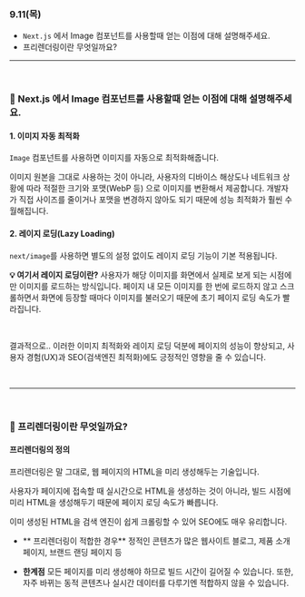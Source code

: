 <h3 id="911목">9.11(목)</h3>
<ul>
<li><code>Next.js</code> 에서 Image 컴포넌트를 사용할때 얻는 이점에 대해 설명해주세요.</li>
<li>프리렌더링이란 무엇일까요?<br />

</li>
</ul>
<hr />
<br />

<h3 id="💬-nextjs-에서-image-컴포넌트를-사용할때-얻는-이점에-대해-설명해주세요">💬 Next.js 에서 Image 컴포넌트를 사용할때 얻는 이점에 대해 설명해주세요.</h3>
<h4 id="1-이미지-자동-최적화">1. 이미지 자동 최적화</h4>
<p><code>Image</code> 컴포넌트를 사용하면 이미지를 자동으로 최적화해줍니다.</p>
<p>이미지 원본을 그대로 사용하는 것이 아니라, 사용자의 디바이스 해상도나 네트워크 상황에 따라 적절한 크기와 포맷(WebP 등) 으로 이미지를 변환해서 제공합니다.
개발자가 직접 사이즈를 줄이거나 포맷을 변경하지 않아도 되기 때문에 성능 최적화가 훨씬 수월해집니다.</p>
<h4 id="2-레이지-로딩lazy-loading">2. 레이지 로딩(Lazy Loading)</h4>
<p><code>next/image</code>를 사용하면 별도의 설정 없이도 레이지 로딩 기능이 기본 적용됩니다.</p>
<p><strong>💡 여기서 레이지 로딩이란?</strong>
사용자가 해당 이미지를 화면에서 실제로 보게 되는 시점에만 이미지를 로드하는 방식입니다.
페이지 내 모든 이미지를 한 번에 로드하지 않고 스크롤하면서 화면에 등장할 때마다 이미지를 불러오기 때문에 초기 페이지 로딩 속도가 빨라집니다.</p>
<br />

<p>결과적으로..
이러한 이미지 최적화와 레이지 로딩 덕분에 페이지의 성능이 향상되고,
사용자 경험(UX)과 SEO(검색엔진 최적화)에도 긍정적인 영향을 줄 수 있습니다.</p>
<br />

<hr />
<br />

<h3 id="💬-프리렌더링이란-무엇일까요">💬 프리렌더링이란 무엇일까요?</h3>
<h4 id="프리렌더링의-정의">프리렌더링의 정의</h4>
<p>프리렌더링은 말 그대로, 웹 페이지의 HTML을 미리 생성해두는 기술입니다.</p>
<p>사용자가 페이지에 접속할 때 실시간으로 HTML을 생성하는 것이 아니라, 빌드 시점에 미리 HTML을 생성해두기 때문에 페이지 로딩 속도가 빠릅니다.</p>
<p>이미 생성된 HTML을 검색 엔진이 쉽게 크롤링할 수 있어 SEO에도 매우 유리합니다.
<br /></p>
<ul>
<li><p>** 프리렌더링이 적합한 경우**
정적인 콘텐츠가 많은 웹사이트
블로그, 제품 소개 페이지, 브랜드 랜딩 페이지 등</p>
</li>
<li><p><strong>한계점</strong>
모든 페이지를 미리 생성해야 하므로 빌드 시간이 길어질 수 있습니다.
또한, 자주 바뀌는 동적 콘텐츠나 실시간 데이터를 다루기엔 적합하지 않을 수 있습니다.</p>
</li>
</ul>